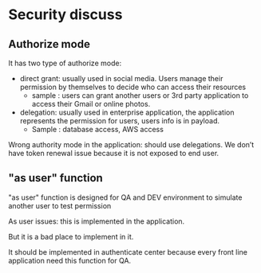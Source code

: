 # Security discuss

## Authorize mode
It has two type of authorize mode:

+ direct grant: usually used in social media. Users manage their permission by themselves to decide who can access their resources 
    + sample : users can grant another users or 3rd party application to access their Gmail or online photos.
+ delegation: usually used in enterprise application, the application represents the permission for users, users info is in payload.
    + Sample : database access, AWS access

Wrong authority mode in the application: should use delegations. 
We don’t have token renewal issue because it is not exposed to end user. 

## "as user" function 
"as user" function is designed for QA and DEV environment to simulate another user to test permission 

As user issues: this is implemented in the application. 

But it is a bad place to implement in it. 

It should be implemented in authenticate center because every front line application need this function for QA.
	
